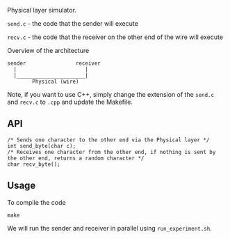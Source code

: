 Physical layer simulator. 

``send.c`` - the code that the sender will execute

``recv.c`` - the code that the receiver on the other end of the wire will execute

Overview of the architecture
```
sender                receiver
  |                      |
  |______________________|
        Physical (wire)
```

Note, if you want to use C++, simply change the extension of the `send.c` and `recv.c` to `.cpp` and update the Makefile.

## API
```
/* Sends one character to the other end via the Physical layer */
int send_byte(char c);
/* Receives one character from the other end, if nothing is sent by the other end, returns a random character */
char recv_byte();
```
## Usage
To compile the code
```
make
```

We will run the sender and receiver in parallel using ``run_experiment.sh``.
